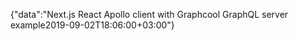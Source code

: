 {"data":"Next.js React Apollo client with Graphcool GraphQL server example2019-09-02T18:06:00+03:00"}
